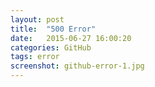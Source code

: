 ```yaml
---
layout: post
title:  "500 Error"
date:   2015-06-27 16:00:20
categories: GitHub
tags: error
screenshot: github-error-1.jpg
---
```

